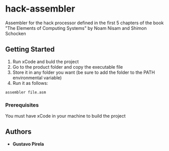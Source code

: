 # hack-assembler
Assembler for the hack processor defined in the first 5 chapters of the book "The Elements of Computing Systems" 
by Noam Nisam and Shimon Schocken

## Getting Started

1. Run xCode and buld the project
2. Go to the product folder and copy the executable file
3. Store it in any folder you want (be sure to add the folder to the PATH environmental variable)
4. Run it as follows:
```
assembler file.asm
```

### Prerequisites

You must have xCode in your machine to build the project


## Authors

* **Gustavo Pirela**
